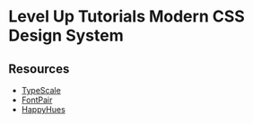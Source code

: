 # Level Up Tutorials Modern CSS Design System

## Resources

- [TypeScale](https://type-scale.com/)
- [FontPair](https://fontpair.co/)
- [HappyHues](https://www.happyhues.co/palettes/13)

